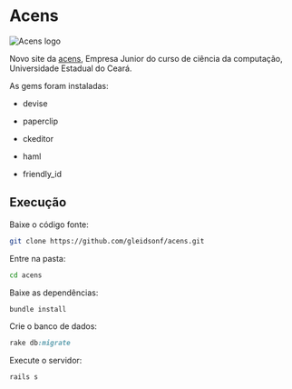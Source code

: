 # Acens
![Acens logo](app/assets/images/NewLogo.png "#goacens")

Novo site da [acens](http://acensjr.com), Empresa Junior do curso de ciência
da computação, Universidade Estadual do Ceará.


As gems foram instaladas:
* devise

* paperclip

* ckeditor

* haml

* friendly_id


## Execução


Baixe o código fonte:

```bash
git clone https://github.com/gleidsonf/acens.git
```

Entre na pasta:
```bash
cd acens
```

Baixe as dependências:
```ruby
bundle install
```

Crie o banco de dados:
```ruby
rake db:migrate
```

Execute o servidor:
```ruby
rails s
```
